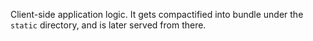 Client-side application logic.
It gets compactified into bundle under the `static` directory, and is later served from there.
